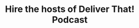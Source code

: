 ---
title: Hire the hosts of Deliver That! Podcast
description: We deliver for CEOs and owners of ambitious businesses
eleventyNavigation:
  key: Hire Podcast Hosts
  title: Hire
  parent: Podcast
  order: 60
  url: /deliver/
---